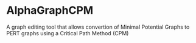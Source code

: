 AlphaGraphCPM
=============

A graph editing tool that allows convertion of Minimal Potential Graphs to PERT graphs using a Critical Path Method (CPM)
